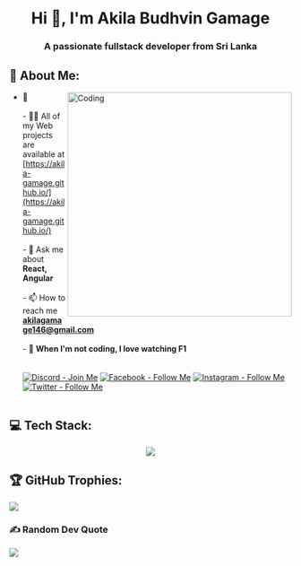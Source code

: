 <h1 align="center">Hi 👋, I'm Akila Budhvin Gamage</h1>
<h3 align="center">A passionate fullstack developer from Sri Lanka</h3>


## 💫 About Me:
<img align="right" alt="Coding" width="400" 
src="https://www.freecodecamp.org/news/content/images/2022/11/hire-full-stack-developers1546507474317-1.gif">
- 🌱 <br><br>- 👨‍💻 All of my Web projects are available at [https://akila-gamage.github.io/](https://akila-gamage.github.io/)<br><br>- 💬 Ask me about **React, Angular**<br><br>- 📫 How to reach me **akilagamage146@gmail.com**<br><br>- 🌟 **When I'm not coding, I love watching F1**
<br><br><br>
[![Discord - Join Me](https://img.shields.io/badge/Join%20My%20Discord-%237289DA.svg?logo=discord&logoColor=white)](https://discord.gg/Akila#0745)
[![Facebook - Follow Me](https://img.shields.io/badge/Follow%20Me%20on%20Facebook-%231877F2.svg?logo=Facebook&logoColor=white)](https://facebook.com/akila.gamage.980)
[![Instagram - Follow Me](https://img.shields.io/badge/Follow%20Me%20on%20Instagram-%23E4405F.svg?logo=Instagram&logoColor=white)](https://instagram.com/_.akila.b._)
[![Twitter - Follow Me](https://img.shields.io/badge/Follow%20Me%20on%20Twitter-%231DA1F2.svg?logo=Twitter&logoColor=white)](https://twitter.com/AkilaGamage146)
<br><br>

## 💻 Tech Stack:
<p align="center">
  <img src="https://skillicons.dev/icons?i=angular,nextjs,react,nodejs,flutter,swift,go,java,python,html,css" />
</p>


## 🏆 GitHub Trophies:
![](https://github-profile-trophy.vercel.app/?username=akila-gamage&theme=juicyfresh&no-frame=false&no-bg=true&margin-w=4)

### ✍️ Random Dev Quote
![](https://quotes-github-readme.vercel.app/api?type=horizontal&theme=dark)
